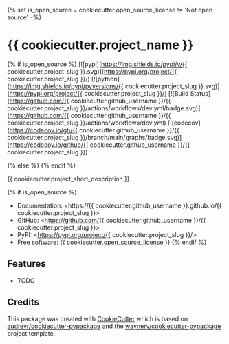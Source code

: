 {% set is_open_source = cookiecutter.open_source_license != 'Not open source' -%}

# {{ cookiecutter.project_name }}

{% if is_open_source %}
[![pypi](https://img.shields.io/pypi/v/{{ cookiecutter.project_slug }}.svg)](https://pypi.org/project/{{ cookiecutter.project_slug }}/) <!-- markdownlint-disable MD034 -->
[![python](https://img.shields.io/pypi/pyversions/{{ cookiecutter.project_slug }}.svg)](https://pypi.org/project/{{ cookiecutter.project_slug }}/) <!-- markdownlint-disable MD034 -->
[![Build Status](https://github.com/{{ cookiecutter.github_username }}/{{ cookiecutter.project_slug }}/actions/workflows/dev.yml/badge.svg)](https://github.com/{{ cookiecutter.github_username }}/{{ cookiecutter.project_slug }}/actions/workflows/dev.yml) <!-- markdownlint-disable MD034 -->
[![codecov](https://codecov.io/gh/{{ cookiecutter.github_username }}/{{ cookiecutter.project_slug }}/branch/main/graphs/badge.svg)](https://codecov.io/github/{{ cookiecutter.github_username }}/{{ cookiecutter.project_slug }}) <!-- markdownlint-disable MD034 -->

{% else %}
{% endif %}

{{ cookiecutter.project_short_description }}

{% if is_open_source %}

* Documentation: <https://{{ cookiecutter.github_username }}.github.io/{{ cookiecutter.project_slug }}>
* GitHub: <https://github.com/{{ cookiecutter.github_username }}/{{ cookiecutter.project_slug }}> <!-- markdownlint-disable MD034 -->
* PyPI: <https://pypi.org/project/{{ cookiecutter.project_slug }}/> <!-- markdownlint-disable MD034 -->
* Free software: {{ cookiecutter.open_source_license }}
{% endif %}

## Features

* TODO

## Credits

This package was created with [CookieCutter](https://github.com/euanmason/cookiecutter-pypackage) which is based on [audreyr/cookiecutter-pypackage](https://github.com/audreyr/cookiecutter) and the [waynerv/cookiecutter-pypackage](https://github.com/waynerv/cookiecutter-pypackage) project template.
